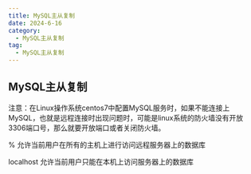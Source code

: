 ```yaml
---
title: MySQL主从复制
date: 2024-6-16
category:
  - MySQL主从复制
tag:
  - MySQL主从复制
---
```


## MySQL主从复制

注意：在Linux操作系统centos7中配置MySQL服务时，如果不能连接上MySQL，也就是远程连接时出现问题时，可能是linux系统的防火墙没有开放3306端口号，那么就要开放端口或者关闭防火墙。



% 允许当前用户在所有的主机上进行访问远程服务器上的数据库

localhost 允许当前用户只能在本机上访问服务器上的数据库